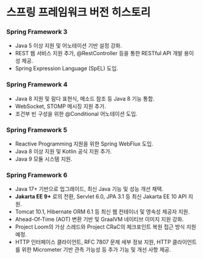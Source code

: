 # 스프링 프레임워크 버전 히스토리

### Spring Framework 3
* Java 5 이상 지원 및 어노테이션 기반 설정 강화.
* REST 웹 서비스 지원 추가, @RestController 등을 통한 RESTful API 개발 용이성 제공.
* Spring Expression Language (SpEL) 도입.

### Spring Framework 4
* Java 8 지원 및 람다 표현식, 메소드 참조 등 Java 8 기능 통합.
* WebSocket, STOMP 메시징 지원 추가.
* 조건부 빈 구성을 위한 @Conditional 어노테이션 도입.

### Spring Framework 5
* Reactive Programming 지원을 위한 Spring WebFlux 도입.
* Java 8 이상 지원 및 Kotlin 공식 지원 추가.
* Java 9 모듈 시스템 지원.

### Spring Framework 6
* Java 17+ 기반으로 업그레이드, 최신 Java 기능 및 성능 개선 채택.
* **Jakarta EE 9+** 로의 전환, Servlet 6.0, JPA 3.1 등 최신 Jakarta EE 10 API 지원.
* Tomcat 10.1, Hibernate ORM 6.1 등 최신 웹 컨테이너 및 영속성 제공자 지원.
* Ahead-Of-Time (AOT) 변환 기반 및 GraalVM 네이티브 이미지 지원 강화.
* Project Loom의 가상 스레드와 Project CRaC의 체크포인트 복원 접근 방식 지원 예정.
* HTTP 인터페이스 클라이언트, RFC 7807 문제 세부 정보 지원, HTTP 클라이언트를 위한 Micrometer 기반 관측 가능성 등 추가 기능 및 개선 사항 제공.
